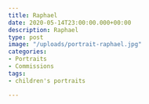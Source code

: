 ```yaml
---
title: Raphael
date: 2020-05-14T23:00:00.000+00:00
description: Raphael
type: post
image: "/uploads/portrait-raphael.jpg"
categories:
- Portraits
- Commissions
tags:
- children's portraits

---
```

